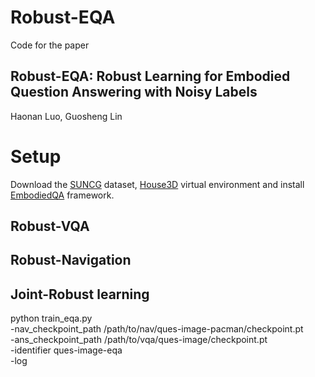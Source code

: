Robust-EQA
======

Code for the paper

Robust-EQA: Robust Learning for Embodied Question Answering with Noisy Labels
---------
Haonan Luo, Guosheng Lin


Setup
==

Download the [SUNCG](https://github.com/facebookresearch/House3D/blob/master/INSTRUCTION.md#usage-instructions) dataset, [House3D](https://github.com/abhshkdz/House3D/tree/master/renderer#rendering-code-of-house3d) virtual environment and install [EmbodiedQA](https://github.com/facebookresearch/EmbodiedQA/blob/master/README.md) framework.

Robust-VQA
----


Robust-Navigation
----


Joint-Robust learning
---
python train_eqa.py \
    -nav_checkpoint_path /path/to/nav/ques-image-pacman/checkpoint.pt \
    -ans_checkpoint_path /path/to/vqa/ques-image/checkpoint.pt \
    -identifier ques-image-eqa \
    -log


